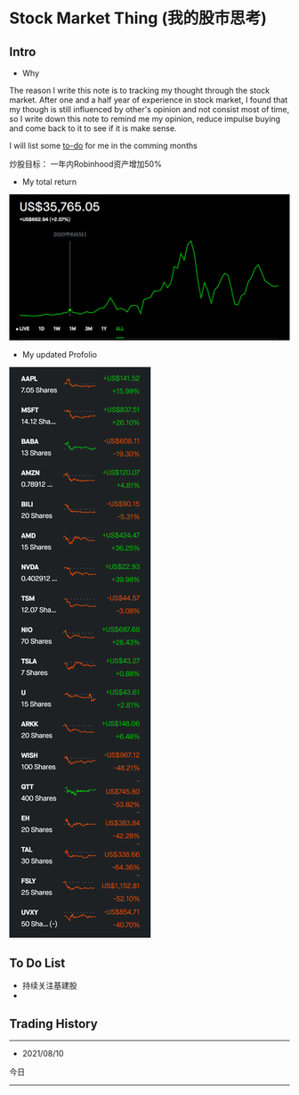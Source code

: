 # Stock Market Thing (我的股市思考)

## Intro

- Why

The reason I write this note is to tracking my thought through the stock market. After one and a half year of experience in stock market, I found that my though is still influenced by other's opinion and not consist most of time, so I write down this note to remind me my opinion, reduce impulse buying and come back to it to see if it is make sense.

I will list some [to-do](#To-Do-List) for me in the comming months

炒股目标： 一年内Robinhood资产增加50%

- My total return

![return](imgs/Ret0810.png)
- My updated Profolio

![Profolio](imgs/Prof0810.png)

## To Do List

* 持续关注基建股
* 

## Trading History
----
- 2021/08/10

今日

---